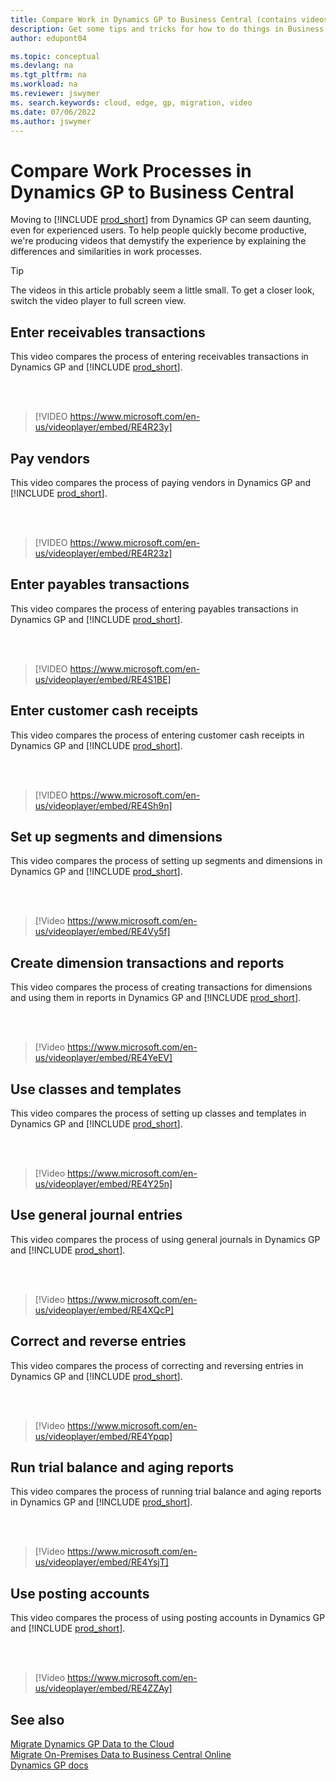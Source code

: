 ```yaml
---
title: Compare Work in Dynamics GP to Business Central (contains videos)
description: Get some tips and tricks for how to do things in Business Central online that you currently do in Dynamics GP.
author: edupont04

ms.topic: conceptual
ms.devlang: na
ms.tgt_pltfrm: na
ms.workload: na
ms.reviewer: jswymer
ms. search.keywords: cloud, edge, gp, migration, video
ms.date: 07/06/2022
ms.author: jswymer
---
```


# Compare Work Processes in Dynamics GP to Business Central

Moving to [!INCLUDE [prod_short](../includes/prod_short.md)] from Dynamics GP can seem daunting, even for experienced users. To help people quickly become productive, we're producing videos that demystify the experience by explaining the differences and similarities in work processes.

> [!Tip]  
> The videos in this article probably seem a little small. To get a closer look, switch the video player to full screen view.

## Enter receivables transactions

This video compares the process of entering receivables transactions in Dynamics GP and [!INCLUDE [prod_short](../includes/prod_short.md)].

<br><br>  

> [!VIDEO https://www.microsoft.com/en-us/videoplayer/embed/RE4R23y]

## Pay vendors

This video compares the process of paying vendors in Dynamics GP and [!INCLUDE [prod_short](../includes/prod_short.md)].

<br><br>  

> [!VIDEO https://www.microsoft.com/en-us/videoplayer/embed/RE4R23z]

## Enter payables transactions

This video compares the process of entering payables transactions in Dynamics GP and [!INCLUDE [prod_short](../includes/prod_short.md)].

<br><br>  

> [!VIDEO https://www.microsoft.com/en-us/videoplayer/embed/RE4S1BE]

## Enter customer cash receipts

This video compares the process of entering customer cash receipts in Dynamics GP and [!INCLUDE [prod_short](../includes/prod_short.md)].

<br><br>  

> [!VIDEO https://www.microsoft.com/en-us/videoplayer/embed/RE4Sh9n]

## Set up segments and dimensions

This video compares the process of setting up segments and dimensions in Dynamics GP and [!INCLUDE [prod_short](../includes/prod_short.md)].

<br><br>

> [!Video https://www.microsoft.com/en-us/videoplayer/embed/RE4Vy5f]


## Create dimension transactions and reports

This video compares the process of creating transactions for dimensions and using them in reports in Dynamics GP and [!INCLUDE [prod_short](../includes/prod_short.md)].

<br><br>

> [!Video https://www.microsoft.com/en-us/videoplayer/embed/RE4YeEV]


## Use classes and templates

This video compares the process of setting up classes and templates in Dynamics GP and [!INCLUDE [prod_short](../includes/prod_short.md)].

<br><br>

> [!Video https://www.microsoft.com/en-us/videoplayer/embed/RE4Y25n]

## Use general journal entries

This video compares the process of using general journals in Dynamics GP and [!INCLUDE [prod_short](../includes/prod_short.md)].

<br><br>

> [!Video https://www.microsoft.com/en-us/videoplayer/embed/RE4XQcP]

## Correct and reverse entries

This video compares the process of correcting and reversing entries in Dynamics GP and [!INCLUDE [prod_short](../includes/prod_short.md)].

<br><br>

> [!Video https://www.microsoft.com/en-us/videoplayer/embed/RE4Ypqp]

## Run trial balance and aging reports

This video compares the process of running trial balance and aging reports in Dynamics GP and [!INCLUDE [prod_short](../includes/prod_short.md)].

<br><br>

> [!Video https://www.microsoft.com/en-us/videoplayer/embed/RE4YsjT]

## Use posting accounts

This video compares the process of using posting accounts in Dynamics GP and [!INCLUDE [prod_short](../includes/prod_short.md)].

<br><br>

> [!Video https://www.microsoft.com/en-us/videoplayer/embed/RE4ZZAy]

## See also

[Migrate Dynamics GP Data to the Cloud](migrate-dynamics-gp.md)  
[Migrate On-Premises Data to Business Central Online](migrate-data.md)  
[Dynamics GP docs](/dynamics-gp/)  
